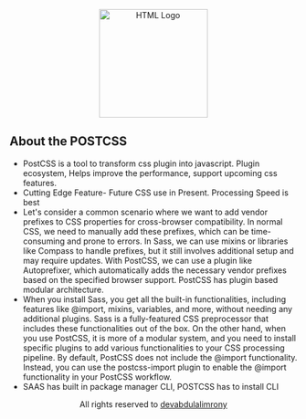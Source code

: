 <p align="center"><a href="#" target="_blank"><img src="https://postcss.org/assets/postcss-83d93145.svg" width="190" height="190" alt="HTML Logo"></a></p>

## About the POSTCSS

<ul>
<li>PostCSS is a tool to transform css plugin into javascript. Plugin ecosystem, Helps improve the performance, support upcoming css features.</li>
<li>Cutting Edge Feature- Future CSS use in Present. Processing Speed is best</li>
<li>Let's consider a common scenario where we want to add vendor prefixes to CSS properties for cross-browser compatibility. In normal CSS, we need to manually add these prefixes, which can be time-consuming and prone to errors. In Sass, we can use mixins or libraries like Compass to handle prefixes, but it still involves additional setup and may require updates. With PostCSS, we can use a plugin like Autoprefixer, which automatically adds the necessary vendor prefixes based on the specified browser support. PostCSS has plugin based modular architecture.</li>
<li>When you install Sass, you get all the built-in functionalities, including features like @import, mixins, variables, and more, without needing any additional plugins. Sass is a fully-featured CSS preprocessor that includes these functionalities out of the box. On the other hand, when you use PostCSS, it is more of a modular system, and you need to install specific plugins to add various functionalities to your CSS processing pipeline. By default, PostCSS does not include the @import functionality. Instead, you can use the postcss-import plugin to enable the @import functionality in your PostCSS workflow.</li>
<li>SAAS has built in package manager CLI, POSTCSS has to install CLI</li>
</ul>


<p align="center">All rights reserved to <a href="https://github.com/DevAbdulAlimRony">devabdulalimrony</a></p>
